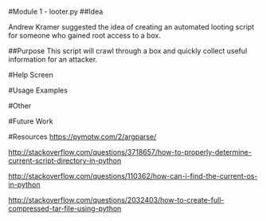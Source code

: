 #Module 1 - looter.py 
##Idea

Andrew Kramer suggested the idea of creating an automated looting script for someone who gained root access to a box.

##Purpose
This script will crawl through a box and quickly collect useful information for an attacker.

#Help Screen 

#Usage Examples

#Other

#Future Work

#Resources
https://pymotw.com/2/argparse/

http://stackoverflow.com/questions/3718657/how-to-properly-determine-current-script-directory-in-python

http://stackoverflow.com/questions/110362/how-can-i-find-the-current-os-in-python

http://stackoverflow.com/questions/2032403/how-to-create-full-compressed-tar-file-using-python

